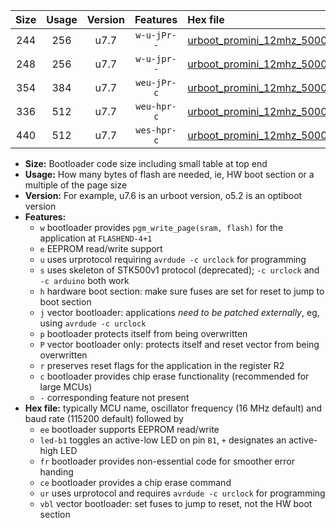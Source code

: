|Size|Usage|Version|Features|Hex file|
|:-:|:-:|:-:|:-:|:--|
|244|256|u7.7|`w-u-jPr--`|[urboot_promini_12mhz_500000bps_led+b5_ur_vbl.hex](https://raw.githubusercontent.com/stefanrueger/urboot.hex/main/boards/promini/fcpu_12mhz/500000_bps/urboot_promini_12mhz_500000bps_led+b5_ur_vbl.hex)|
|248|256|u7.7|`w-u-jpr--`|[urboot_promini_12mhz_500000bps_led+b5_fr_ur_vbl.hex](https://raw.githubusercontent.com/stefanrueger/urboot.hex/main/boards/promini/fcpu_12mhz/500000_bps/urboot_promini_12mhz_500000bps_led+b5_fr_ur_vbl.hex)|
|354|384|u7.7|`weu-jPr-c`|[urboot_promini_12mhz_500000bps_ee_led+b5_fr_ce_ur_vbl.hex](https://raw.githubusercontent.com/stefanrueger/urboot.hex/main/boards/promini/fcpu_12mhz/500000_bps/urboot_promini_12mhz_500000bps_ee_led+b5_fr_ce_ur_vbl.hex)|
|336|512|u7.7|`weu-hpr-c`|[urboot_promini_12mhz_500000bps_ee_led+b5_fr_ce_ur.hex](https://raw.githubusercontent.com/stefanrueger/urboot.hex/main/boards/promini/fcpu_12mhz/500000_bps/urboot_promini_12mhz_500000bps_ee_led+b5_fr_ce_ur.hex)|
|440|512|u7.7|`wes-hpr-c`|[urboot_promini_12mhz_500000bps_ee_led+b5_fr_ce.hex](https://raw.githubusercontent.com/stefanrueger/urboot.hex/main/boards/promini/fcpu_12mhz/500000_bps/urboot_promini_12mhz_500000bps_ee_led+b5_fr_ce.hex)|

- **Size:** Bootloader code size including small table at top end
- **Usage:** How many bytes of flash are needed, ie, HW boot section or a multiple of the page size
- **Version:** For example, u7.6 is an urboot version, o5.2 is an optiboot version
- **Features:**
  + `w` bootloader provides `pgm_write_page(sram, flash)` for the application at `FLASHEND-4+1`
  + `e` EEPROM read/write support
  + `u` uses urprotocol requiring `avrdude -c urclock` for programming
  + `s` uses skeleton of STK500v1 protocol (deprecated); `-c urclock` and `-c arduino` both work
  + `h` hardware boot section: make sure fuses are set for reset to jump to boot section
  + `j` vector bootloader: applications *need to be patched externally*, eg, using `avrdude -c urclock`
  + `p` bootloader protects itself from being overwritten
  + `P` vector bootloader only: protects itself and reset vector from being overwritten
  + `r` preserves reset flags for the application in the register R2
  + `c` bootloader provides chip erase functionality (recommended for large MCUs)
  + `-` corresponding feature not present
- **Hex file:** typically MCU name, oscillator frequency (16 MHz default) and baud rate (115200 default) followed by
  + `ee` bootloader supports EEPROM read/write
  + `led-b1` toggles an active-low LED on pin `B1`, `+` designates an active-high LED
  + `fr` bootloader provides non-essential code for smoother error handing
  + `ce` bootloader provides a chip erase command
  + `ur` uses urprotocol and requires `avrdude -c urclock` for programming
  + `vbl` vector bootloader: set fuses to jump to reset, not the HW boot section
